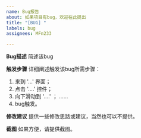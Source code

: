 ```yaml
---
name: Bug报告
about: 如果项目有bug，欢迎在此提出
title: "[BUG] "
labels: bug
assignees: MFn233

---
```


**Bug描述**
简述该bug

**触发步骤**
详细阐述触发该bug所需步骤：
1. 来到 '...' 界面；
2. 点击 '....' 控件；
3. 向下滑动到 '....' ；
……
4. bug触发。

**修改建议**
提供一些修改思路或建议，当然也可以不提供。

**截图**
如果方便，请提供截图。
